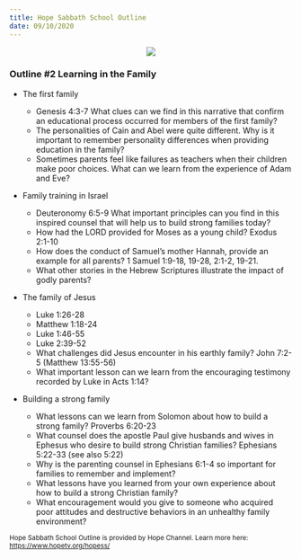 ```yaml
---
title: Hope Sabbath School Outline
date: 09/10/2020
---
```


<center><img src="https://sabbath-school.adventech.io/api/v1/images/misc/hope-ss-logo.jpg" /></center>

### Outline #2  Learning in the Family

*  The first family
	* Genesis 4:3-7 What clues can we find in this narrative that confirm an educational process occurred for members of the first family?
	* The personalities of Cain and Abel were quite different.  Why is it important to remember personality differences when providing education in the family?
	* Sometimes parents feel like failures as teachers when their children make poor choices. What can we learn from the experience of Adam and Eve?

*  Family training in Israel
	* Deuteronomy 6:5-9 What important principles can you find in this inspired counsel that will help us to build strong families today?
	* How had the LORD provided for Moses as a young child? Exodus 2:1-10
	* How does the conduct of Samuel’s mother Hannah, provide an example for all parents? 1 Samuel 1:9-18, 19-28, 2:1-2, 19-21.
	* What other stories in the Hebrew Scriptures illustrate the impact of godly parents?

*  The family of Jesus
	* Luke 1:26-28
	* Matthew 1:18-24
	* Luke 1:46-55
	* Luke 2:39-52
	* What challenges did Jesus encounter in his earthly family? John 7:2-5 (Matthew 13:55-56)
	* What important lesson can we learn from the encouraging testimony recorded by Luke in Acts 1:14?

*  Building a strong family
	* What lessons can we learn from Solomon about how to build a strong family? Proverbs 6:20-23
	* What counsel does the apostle Paul give husbands and wives in Ephesus who desire to build strong Christian families? Ephesians 5:22-33 (see also 5:22)
	* Why is the parenting counsel in Ephesians 6:1-4 so important for families to remember and implement?
	* What lessons have you learned from your own experience about how to build a strong Christian family?
	* What encouragement would you give to someone who acquired poor attitudes and destructive behaviors in an unhealthy family environment?


<small>Hope Sabbath School Outline is provided by Hope Channel. Learn more here: https://www.hopetv.org/hopess/</small>